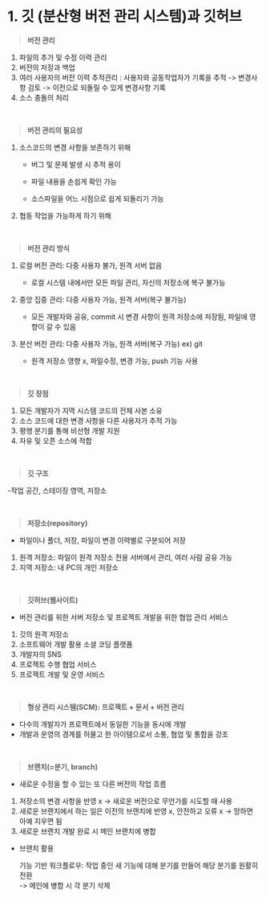 # 1. 깃 (분산형 버전 관리 시스템)과 깃허브

>**버전 관리**
1. 파일의 추가 및 수정 이력 관리
2. 버전의 저장과 백업
3. 여러 사용자의 버전 이력 추적관리 : 사용자와 공동작업자가 기록을 추적 -> 변경사항 검토 -> 이전으로 되돌릴 수 있게 변경사항 기록
4. 소스 충돌의 처리
<br>

>**버전 관리의 필요성**
1. 소스코드의 변경 사항을 보존하기 위해 
     
     + 버그 및 문제 발생 시 추적 용이
     
     + 파일 내용을 손쉽게 확인 가능
     
     + 소스파일을 어느 시점으로 쉽게 되돌리기 가능
     
2. 협동 작업을 가능하게 하기 위해
<br>

>**버전 관리 방식**
1. 로컬 버전 관리:  다중 사용자 불가, 원격 서버 없음  
  
     - 로컬 시스템 내에서만 모든 파일 관리, 자신의 저장소에 복구 불가능
     
     
2. 중앙 집중 관리:  다중 사용자 가능, 원격 서버(복구 불가능)  

     - 모든 개발자와 공유, commit 시 변경 사항이 원격 저장소에 저장됨, 파일에 영향이 갈 수 있음

3. 분산 버전 관리:  다중 사용자 가능, 원격 서버(복구 가능) ex) git  

     - 원격 저장소 영향 x, 파일수정, 변경 가능, push 기능 사용

<br>

>**깃 장점**
1. 모든 개발자가 지역 시스템 코드의 전체 사본 소유
2. 소스 코드에 대한 변경 사항을 다른 사용자가 추적 가능
3. 평행 분기를 통해 비선형 개발 지원
4. 자유 및 오픈 소스에 적합

<br>

>**깃 구조**

  -작업 공간, 스테이징 영역, 저장소 

<br>

>**저장소(repository)**

- 파일이나 폴더, 저장, 파일이 변경 이력별로 구분되어 저장

1. 원격 저장소: 파일이 원격 저장소 전용 서버에서 관리, 여러 사람 공유 가능
2. 지역 저장소: 내 PC의 개인 저장소 

<br>

>**깃허브(웹사이트)**

- 버전 관리를 위한 서버 저장소 및 프로젝트 개발을 위한 협업 관리 서비스

1. 깃의 원격 저장소
2. 소프트웨어 개발 활용 소셜 코딩 플랫폼
3. 개발자의 SNS     
4. 프로젝트 수행 협업 서비스     
5. 프로젝트 개발 및 운영 서비스
<br>

>**형상 관리 시스템(SCM): 프로젝트 + 문서 + 버전 관리**

- 다수의 개발자가 프로젝트에서 동일한 기능을 동시에 개발 
- 개발과 운영의 경계를 허물고 한 아이템으로서 소통, 협업 및 통합을 강조
<br>

>**브랜치(=분기, branch)**

- 새로운 수정을 할 수 있는 또 다른 버전의 작업 흐름
1. 저장소의 변경 사항을 반영 x -> 새로운 버전으로 무언가를 시도할 때 사용
2. 새로운 브랜치에서 하는 일은 이전의 브랜치에 반영 x, 안전하고 오류 x -> 망하면 아예 지우면 됨
3. 새로운 브랜치 개발 완료 시 메인 브랜치에 병합

- 브랜치 활용

  기능 기반 워크플로우: 작업 중인 새 기능에 대해 분기를 만들어 해당 분기를 원활히 전환<br> 
  -> 메인에 병합 시 각 분기 삭제 
